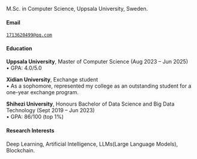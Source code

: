 



M.Sc. in Computer Science, Uppsala University, Sweden. 

#### Email
<code>1713620499@qq.com</code>  


#### Education
**Uppsala University**, Master of Computer Science (Aug 2023 – Jun 2025)  
• GPA: 4.0/5.0  

**Xidian University**, Exchange student <br>
• As a sophomore, represented my college as an outstanding student for a one-year exchange program.  

**Shihezi University**, Honours Bachelor of Data Science and Big Data Technology (Sept 2019 – Jun 2023)  
• GPA: 86/100 (top 1%)  

#### Research Interests
Deep Learning, Artificial Intelligence, LLMs(Large Language Models), Blockchain.


